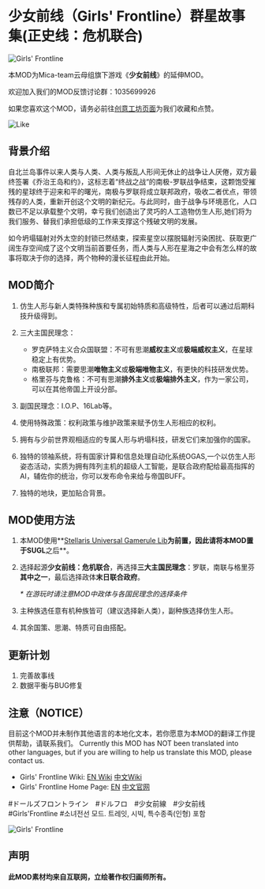 # 少女前线（Girls' Frontline）群星故事集(正史线：危机联合)

![Girls' Frontline](https://steamuserimages-a.akamaihd.net/ugc/999179427488511854/8858B1D211E33DF35B98382466A4AF94CD94666A/)

本MOD为Mica-team云母组旗下游戏《**少女前线**》的延伸MOD。

欢迎加入我们的MOD反馈讨论群：1035699926

如果您喜欢这个MOD，请务必前往[创意工坊页面](https://steamcommunity.com/sharedfiles/filedetails/?id=2068768158)为我们收藏和点赞。

![Like](https://i.imgur.com/fVVaDCS.gif[/img)



## 背景介绍

自北兰岛事件以来人类与人类、人类与叛乱人形间无休止的战争让人厌倦，双方最终签署《乔治王岛和约》，这标志着“终战之战“的南极-罗联战争结束，这颗饱受摧残的星球终于迎来和平的曙光，南极与罗联将成立联邦政府，吸收二者优点，带领残存的人类，重新开创这个文明的新纪元。与此同时，由于战争与环境恶化，人口数已不足以承载整个文明，幸亏我们创造出了灵巧的人工造物仿生人形,她们将为我们服务、替我们承担低级的工作来支撑这个残破文明的发展。

如今坍塌辐射对外太空的封锁已然结束，探索星空以摆脱辐射污染困扰、获取更广阔生存空间成了这个文明当前首要任务，而人类与人形在星海之中会有怎么样的故事将取决于你的选择，两个物种的漫长征程由此开始。



## MOD简介

1. 仿生人形与新人类特殊种族和专属初始特质和高级特性，后者可以通过后期科技升级得到。

2. 三大主国民理念：
   + 罗克萨特主义合众国联盟：不可有思潮**威权主义**或**极端威权主义**，在星球稳定上有优势。
   + 南极联邦：需要思潮**唯物主义**或**极端唯物主义**，有更快的科技研发优势。
   + 格里芬与克鲁格：不可有思潮**排外主义**或**极端排外主义**，作为一家公司，可以在其他帝国上开设分部。
   
3. 副国民理念：I.O.P、16Lab等。

4. 使用特殊政策：权利政策与维护政策来赋予仿生人形相应的权利。

5. 拥有与少前世界观相适应的专属人形与坍塌科技，研发它们来加强你的国家。

6. 独特的领袖系统，将有国家计算和信息处理自动化系统OGAS,一个以仿生人形姿态活动，实质为拥有阵列主机的超级人工智能，是联合政府配给最高指挥的AI，辅佐你的统治，你可以发布命令来给与帝国BUFF。

7. 独特的地块，更加贴合背景。

   

## MOD使用方法

1. 本MOD使用**[Stellaris Universal Gamerule Lib](https://steamcommunity.com/workshop/filedetails/?id=2797095333)**为前置，因此请将本MOD置于SUGL**之后**。

1. 选择起源**少女前线：危机联合**，再选择**三大主国民理念**：罗联，南联与格里芬**其中之一**，最后选择政体**末日联合政府**。

   _* 在游玩时请注意MOD中政体与各国民理念的选择条件_

2. 主种族选任意有机种族皆可（建议选择新人类），副种族选择仿生人形。

3. 其余国策、思潮、特质可自由搭配。

   

## 更新计划

1. 完善故事线
2. 数据平衡与BUG修复




## 注意（NOTICE）

目前这个MOD并未制作其他语言的本地化文本，若你愿意为本MOD的翻译工作提供帮助，请联系我们。
Currently this MOD has NOT been translated into other languages, but if you are willing to help us translate this MOD, please contact us.

+ Girls' Frontline Wiki: [EN Wiki](https://iopwiki.com/wiki/Girls'_Frontline_Wiki)  [中文Wiki](http://www.gfwiki.org/)
+ Girls' Frontline Home Page: [EN](http://gf.sunborngame.com/)  [中文官网](https://gf-cn.sunborngame.com/)

#ドールズフロントライン　#ドルフロ　#少女前線　#少女前线　#Girls'Frontline  #소녀전선 모드. 트레잇, 시빅, 특수종족(인형) 포함

![Girls' Frontline](https://steamuserimages-a.akamaihd.net/ugc/999179427488514475/32BE0F3B7FE1AE7CCBE900496407CE9F5F1A9854/)

## 声明

**此MOD素材均来自互联网，立绘著作权归画师所有。**